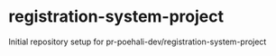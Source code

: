 # registration-system-project

Initial repository setup for pr-poehali-dev/registration-system-project